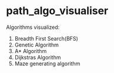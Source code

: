 # path_algo_visualiser
Algorithms visualized:
  1. Breadth First Search(BFS)
  2. Genetic Algorithm
  3. A* Algorithm
  4. Dijkstras Algorithm
  5. Maze generating algorithm
